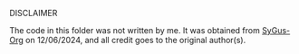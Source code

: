 DISCLAIMER

The code in this folder was not written by me. It was obtained from [SyGus-Org](https://github.com/SyGuS-Org/tools) on 12/06/2024, and all credit goes to the original author(s).
